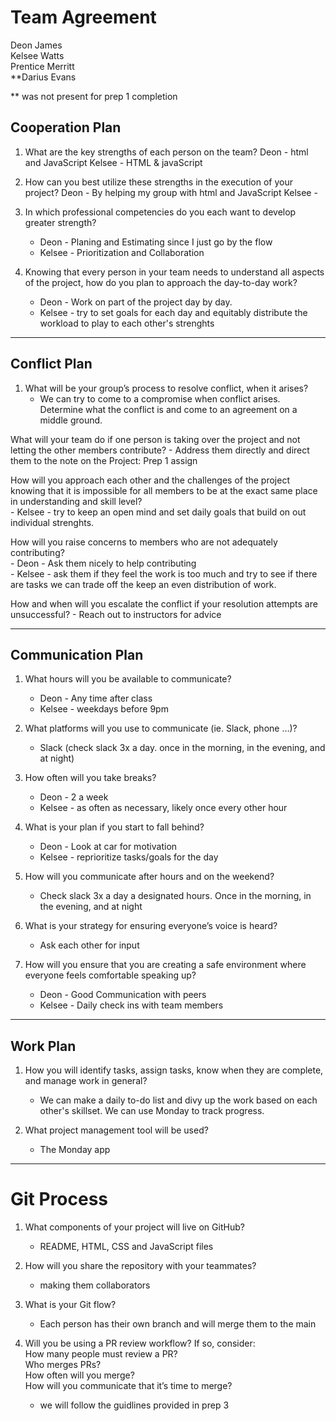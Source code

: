 # Team Agreement

Deon James  
Kelsee Watts  
Prentice Merritt  
**Darius Evans  

** was not present for prep 1 completion

## Cooperation Plan
1. What are the key strengths of each person on the team?
    Deon - html and JavaScript
    Kelsee - HTML & javaScript  

2. How can you best utilize these strengths in the execution of your project?
    Deon - By helping  my group with html and JavaScript
    Kelsee -   

3. In which professional competencies do you each want to develop greater strength?  
    - Deon - Planing and Estimating since I just go by the flow  
    - Kelsee - Prioritization and Collaboration  

4. Knowing that every person in your team needs to understand all aspects of the project, how do you plan to approach the day-to-day work?  
    - Deon - Work on part of the project day by day.  
    - Kelsee - try to set goals for each day and equitably distribute the workload to play to each other's strenghts  

-----

##  Conflict Plan

1. What will be your group’s process to resolve conflict, when it arises? 
    - We can try to come to a compromise when conflict arises. Determine what the conflict is and come to an agreement on a middle ground.
    
What will your team do if one person is taking over the project and not letting the other members contribute?
    - Address them directly and direct them to the note on the Project: Prep 1 assign

How will you approach each other and the challenges of the project knowing that it is impossible for all members to be at the exact same place in understanding and skill level?  
    - Kelsee - try to keep an open mind and set daily goals that build on out individual strenghts.

How will you raise concerns to members who are not adequately contributing?  
    - Deon - Ask them nicely to help contributing  
    - Kelsee - ask them if they feel the work is too much and try to see if there are tasks we can trade off the keep an even distribution of work.

How and when will you escalate the conflict if your resolution attempts are unsuccessful?
    - Reach out to instructors for advice  

-----

##  Communication Plan

1. What hours will you be available to communicate?  
    - Deon - Any time after class  
    - Kelsee - weekdays before 9pm

2. What platforms will you use to communicate (ie. Slack, phone …)?
    - Slack (check slack 3x a day. once in the morning, in the evening, and at night)

3. How often will you take breaks?  
    - Deon - 2 a week
    - Kelsee - as often as necessary, likely once every other hour 

4. What is your plan if you start to fall behind?
    - Deon - Look at car for motivation
    - Kelsee - reprioritize tasks/goals for the day 

5. How will you communicate after hours and on the weekend?
    - Check slack 3x a day a designated hours. Once in the morning, in the evening, and at night

6. What is your strategy for ensuring everyone’s voice is heard?
    - Ask each other for input

7. How will you ensure that you are creating a safe environment where everyone feels comfortable speaking up?
    - Deon - Good Communication with peers
    - Kelsee - Daily check ins with team members  

-----

## Work Plan 
1. How you will identify tasks, assign tasks, know when they are complete, and manage work in general?
    - We can make a daily to-do list and divy up the work based on each other's skillset. We can use Monday to track progress.

2. What project management tool will be used?
    - The Monday app  
    
-----

# Git Process

1. What components of your project will live on GitHub?
    - README, HTML, CSS and JavaScript files

2. How will you share the repository with your teammates?
    - making them collaborators

3. What is your Git flow? 
    - Each person has their own branch and will merge them to the main

4. Will you be using a PR review workflow? If so, consider:  
How many people must review a PR?  
Who merges PRs?  
How often will you merge?  
How will you communicate that it’s time to merge?  
    - we will follow the guidlines provided in prep 3

